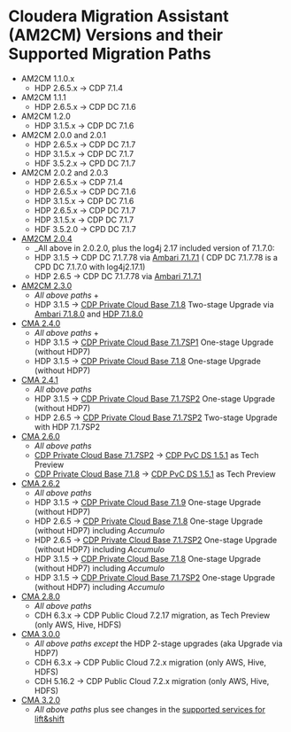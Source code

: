 # Cloudera Migration Assistant (AM2CM) Versions and their Supported Migration Paths

- AM2CM 1.1.0.x
  - HDP 2.6.5.x →  CDP 7.1.4
- AM2CM 1.1.1
  - HDP 2.6.5.x → CDP DC 7.1.6
- AM2CM 1.2.0
  - HDP 3.1.5.x → CDP DC 7.1.6
- AM2CM 2.0.0 and 2.0.1
  - HDP 2.6.5.x → CDP DC 7.1.7
  - HDP 3.1.5.x → CDP DC 7.1.7 
  - HDF 3.5.2.x → CPD DC 7.1.7
- AM2CM 2.0.2 and 2.0.3 
  - HDP 2.6.5.x →  CDP 7.1.4 
  - HDP 2.6.5.x → CDP DC 7.1.6 
  - HDP 3.1.5.x → CDP DC 7.1.6 
  - HDP 2.6.5.x → CDP DC 7.1.7 
  - HDP 3.1.5.x → CDP DC 7.1.7 
  - HDF 3.5.2.0 → CPD DC 7.1.7
- [AM2CM 2.0.4](https://archive.cloudera.com/am2cm/2.0.4.0/)
    - _All above in 2.0.2.0, plus the log4j 2.17 included version of 7.1.7.0:
  - HDP 3.1.5 → CDP DC 7.1.7.78 via [Ambari 7.1.7.1](https://archive.cloudera.com/p/ambaridc/7.x/7.1.7.1/) ( CDP DC 7.1.7.78 is a CPD DC 7.1.7.0 with log4j2.17.1)
  - HDP 2.6.5 → CDP DC 7.1.7.78 via [Ambari 7.1.7.1](https://archive.cloudera.com/p/ambaridc/7.x/7.1.7.1/)
- [AM2CM 2.3.0](https://archive.cloudera.com/am2cm/2.3.0.0/) 
  - _All above paths_ + 
  - HDP 3.1.5 → [CDP Private Cloud Base 7.1.8](https://archive.cloudera.com/p/cdh7/7.1.8.0/)  Two-stage Upgrade via [Ambari 7.1.8.0](https://archive.cloudera.com/p/ambaridc/7.x/7.1.8.0/) and [HDP 7.1.8.0](https://archive.cloudera.com/p/HDPDC/7.x/7.1.8.0/)
- [CMA 2.4.0](https://archive.cloudera.com/am2cm/2.4.0.0/)
  - _All above paths_ + 
  - HDP 3.1.5 → [CDP Private Cloud Base 7.1.7SP1](https://archive.cloudera.com/p/cdh7/7.1.7.1000/) One-stage Upgrade (without HDP7)
  - HDP 3.1.5 → [CDP Private Cloud Base 7.1.8](https://archive.cloudera.com/p/cdh7/7.1.8.0/)   One-stage Upgrade (without HDP7)
- [CMA 2.4.1](https://archive.cloudera.com/am2cm/2.4.1/)
  - _All above paths_
  - HDP 3.1.5 → [CDP Private Cloud Base 7.1.7SP2](https://archive.cloudera.com/p/cdh7/7.1.7.2000/)  One-stage Upgrade (without HDP7)
  - HDP 2.6.5 → [CDP Private Cloud Base 7.1.7SP2](https://archive.cloudera.com/p/cdh7/7.1.7.2000/)  Two-stage Upgrade with HDP 7.1.7SP2
- [CMA 2.6.0](https://archive.cloudera.com/am2cm/2.6.0/)
    - _All above paths_
    - [CDP Private Cloud Base 7.1.7SP2](https://archive.cloudera.com/p/cdh7/7.1.7.2000/) →  [CDP PvC DS 1.5.1](https://archive.cloudera.com/p/cdp-pvc-ds/1.5.1/) as Tech Preview
    - [CDP Private Cloud Base 7.1.8](https://archive.cloudera.com/p/cdh7/7.1.8.0/) →  [CDP PvC DS 1.5.1](https://archive.cloudera.com/p/cdp-pvc-ds/1.5.1/) as Tech Preview
- [CMA 2.6.2](https://archive.cloudera.com/am2cm/2.6.2/)
    - _All above paths_
    - HDP 3.1.5 → [CDP Private Cloud Base 7.1.9](https://archive.cloudera.com/p/cdh7/7.1.9.0/)   One-stage Upgrade (without HDP7) 
    - HDP 2.6.5 → [CDP Private Cloud Base 7.1.8](https://archive.cloudera.com/p/cdh7/7.1.8.0/)   One-stage Upgrade (without HDP7) including _Accumulo_
    - HDP 2.6.5 → [CDP Private Cloud Base 7.1.7SP2](https://archive.cloudera.com/p/cdh7/7.1.7.2000/)  One-stage Upgrade (without HDP7) including _Accumulo_
    - HDP 3.1.5 → [CDP Private Cloud Base 7.1.8](https://archive.cloudera.com/p/cdh7/7.1.8.0/)   One-stage Upgrade (without HDP7) including _Accumulo_
    - HDP 3.1.5 → [CDP Private Cloud Base 7.1.7SP2](https://archive.cloudera.com/p/cdh7/7.1.7.2000/) One-stage Upgrade (without HDP7) including _Accumulo_
- [CMA 2.8.0](https://archive.cloudera.com/am2cm/2.8.0/)
    - _All above paths_
    - CDH 6.3.x → CDP Public Cloud 7.2.17 migration, as Tech Preview (only AWS, Hive, HDFS)
- [CMA 3.0.0](https://archive.cloudera.com/am2cm/3.0.0/)
    - _All above paths except_ the HDP 2-stage upgrades (aka Upgrade via HDP7)
    - CDH 6.3.x → CDP Public Cloud 7.2.x migration (only AWS, Hive, HDFS)
    - CDH 5.16.2 → CDP Public Cloud 7.2.x migration (only AWS, Hive, HDFS)
- [CMA 3.2.0](https://archive.cloudera.com/am2cm/3.2.0/)
    - _All above paths_ plus see changes in the [supported services for lift&shift](supported-lift-and-shift-workloads)
